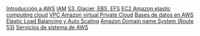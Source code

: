 [Introducción a AWS]()
[IAM]()
[S3, Glacier, EBS, EFS]()
[EC2 Amazon elastic computing cloud]()
[VPC Amazon virtual Private Cloud]()
[Bases de datos en AWS]()
[Elastic Load Balancing y Auto Scaling]()
[Amazon Domain name System (Route 53)]()
[Servicios de sistema de AWS]()
